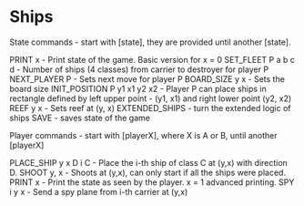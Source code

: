 # Ships

State commands - start with [state], they are provided until another [state].

PRINT x - Print state of the game. Basic version for x = 0
SET_FLEET P a b c d - Number of ships (4 classes) from carrier to destroyer for player P
NEXT_PLAYER P - Sets next move for player P
BOARD_SIZE y x - Sets the board size
INIT_POSITION P y1 x1 y2 x2 - Player P can place ships in rectangle defined by left upper point - (y1, x1) and right lower point (y2, x2) 
REEF y x - Sets reef at (y, x)
EXTENDED_SHIPS - turn the extended logic of ships
SAVE - saves state of the game

Player commands - start with [playerX], where X is A or B, until another [playerX]

PLACE_SHIP y x D i C - Place the i-th ship of class C at (y,x) with direction D.
SHOOT y, x - Shoots at (y,x), can only start if all the ships were placed.
PRINT x - Print the state as seen by the player. x = 1 advanced printing.
SPY i y x - Send a spy plane from i-th carrier at (y,x)
